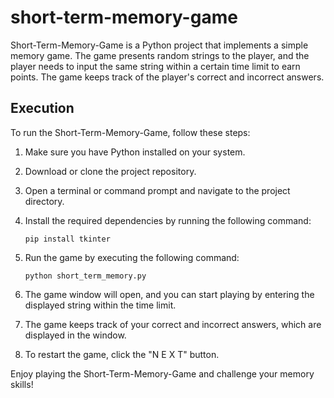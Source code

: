 
# short-term-memory-game

Short-Term-Memory-Game is a Python project that implements a simple memory game. The game presents random strings to the player, and the player needs to input the same string within a certain time limit to earn points. The game keeps track of the player's correct and incorrect answers.

## Execution

To run the Short-Term-Memory-Game, follow these steps:

1. Make sure you have Python installed on your system.
2. Download or clone the project repository.
3. Open a terminal or command prompt and navigate to the project directory.
4. Install the required dependencies by running the following command:

   ```plaintext
   pip install tkinter
   ```
5. Run the game by executing the following command:

   ```plaintext
   python short_term_memory.py
   ```
6. The game window will open, and you can start playing by entering the displayed string within the time limit.
7. The game keeps track of your correct and incorrect answers, which are displayed in the window.
8. To restart the game, click the "N E X T" button.

Enjoy playing the Short-Term-Memory-Game and challenge your memory skills!
